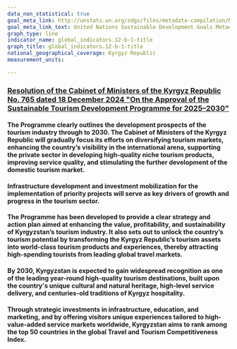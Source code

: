 ```yaml
---
data_non_statistical: true
goal_meta_link: http://unstats.un.org/sdgs/files/metadata-compilation/Metadata-Goal-12-b-1.pdf
goal_meta_link_text: United Nations Sustainable Development Goals Metadata (pdf 782kB)
graph_type: line
indicator_name: global_indicators.12-b-1-title
graph_title: global_indicators.12-b-1-title
national_geographical_coverage: Kyrgyz Republic
measurement_units: 

---
```

### [Resolution of the Cabinet of Ministers of the Kyrgyz Republic No. 765 dated 18 December 2024 "On the Approval of the Sustainable Tourism Development Programme for 2025–2030"](https://cbd.minjust.gov.kg/53-370/edition/23959/ru)

#### The Programme clearly outlines the development prospects of the tourism industry through to 2030. The Cabinet of Ministers of the Kyrgyz Republic will gradually focus its efforts on diversifying tourism markets, enhancing the country’s visibility in the international arena, supporting the private sector in developing high-quality niche tourism products, improving service quality, and stimulating the further development of the domestic tourism market.
#### Infrastructure development and investment mobilization for the implementation of priority projects will serve as key drivers of growth and progress in the tourism sector.
#### The Programme has been developed to provide a clear strategy and action plan aimed at enhancing the value, profitability, and sustainability of Kyrgyzstan’s tourism industry. It also sets out to unlock the country’s tourism potential by transforming the Kyrgyz Republic’s tourism assets into world-class tourism products and experiences, thereby attracting high-spending tourists from leading global travel markets.
#### By 2030, Kyrgyzstan is expected to gain widespread recognition as one of the leading year-round high-quality tourism destinations, built upon the country's unique cultural and natural heritage, high-level service delivery, and centuries-old traditions of Kyrgyz hospitality.
#### Through strategic investments in infrastructure, education, and marketing, and by offering visitors unique experiences tailored to high-value-added service markets worldwide, Kyrgyzstan aims to rank among the top 50 countries in the global Travel and Tourism Competitiveness Index.
